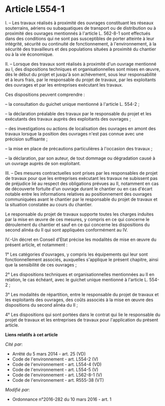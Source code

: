 # Article L554-1

I. – Les travaux réalisés à proximité des ouvrages constituant les réseaux souterrains, aériens ou subaquatiques de transport
ou de distribution ou à proximité des ouvrages mentionnés à l'article L. 562-8-1 sont effectués dans des conditions qui ne
sont pas susceptibles de porter atteinte à leur intégrité, sécurité ou continuité de fonctionnement, à l'environnement, à la
sécurité des travailleurs et des populations situées à proximité du chantier ou à la vie économique. 

II. – Lorsque des travaux sont réalisés à proximité d'un ouvrage mentionné au I, des dispositions techniques et
organisationnelles sont mises en œuvre, dès le début du projet et jusqu'à son achèvement, sous leur responsabilité et à leurs
frais, par le responsable du projet de travaux, par les exploitants des ouvrages et par les entreprises exécutant les
travaux. 

Ces dispositions peuvent comprendre : 

– la consultation du guichet unique mentionné à l'article L. 554-2 ; 

– la déclaration préalable des travaux par le responsable du projet et les exécutants des travaux auprès des exploitants des
ouvrages ; 

– des investigations ou actions de localisation des ouvrages en amont des travaux lorsque la position des ouvrages n'est pas
connue avec une précision suffisante ; 

– la mise en place de précautions particulières à l'occasion des travaux ; 

– la déclaration, par son auteur, de tout dommage ou dégradation causé à un ouvrage auprès de son exploitant. 

III. – Des mesures contractuelles sont prises par les responsables de projet de travaux pour que les entreprises exécutant
les travaux ne subissent pas de préjudice lié au respect des obligations prévues au II, notamment en cas de découverte
fortuite d'un ouvrage durant le chantier ou en cas d'écart notable entre les informations relatives au positionnement des
ouvrages communiquées avant le chantier par le responsable du projet de travaux et la situation constatée au cours du
chantier. 

Le responsable du projet de travaux supporte toutes les charges induites par la mise en œuvre de ces mesures, y compris en ce
qui concerne le déroulement du chantier et sauf en ce qui concerne les dispositions du second alinéa du II qui sont
appliquées conformément au IV. 

IV.-Un décret en Conseil d'Etat précise les modalités de mise en œuvre du présent article, et notamment : 

1° Les catégories d'ouvrages, y compris les équipements qui leur sont fonctionnellement associés, auxquelles s'applique le
présent chapitre, ainsi que la sensibilité de ces ouvrages ; 

2° Les dispositions techniques et organisationnelles mentionnées au II en relation, le cas échéant, avec le guichet unique
mentionné à l'article L. 554-2 ; 

3° Les modalités de répartition, entre le responsable du projet de travaux et les exploitants des ouvrages, des coûts
associés à la mise en œuvre des dispositions du second alinéa du II ; 

4° Les dispositions qui sont portées dans le contrat qui lie le responsable du projet de travaux et les entreprises de
travaux pour l'application du présent article.

**Liens relatifs à cet article**

_Cité par_:

  - Arrêté du 5 mars 2014 - art. 25 (VD)
  - Code de l'environnement - art. L554-2 (V)
  - Code de l'environnement - art. L554-4 (VD)
  - Code de l'environnement - art. L554-5 (V)
  - Code de l'environnement - art. L562-8-1 (V)
  - Code de l'environnement - art. R555-38 (VT)

_Modifié par_:

  - Ordonnance n°2016-282 du 10 mars 2016 - art. 1
